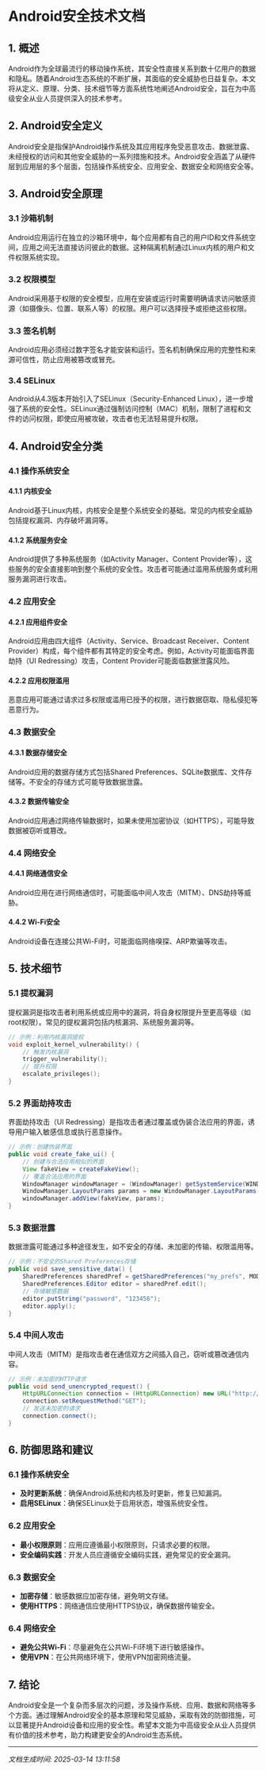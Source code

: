 # Android安全技术文档

## 1. 概述

Android作为全球最流行的移动操作系统，其安全性直接关系到数十亿用户的数据和隐私。随着Android生态系统的不断扩展，其面临的安全威胁也日益复杂。本文将从定义、原理、分类、技术细节等方面系统性地阐述Android安全，旨在为中高级安全从业人员提供深入的技术参考。

## 2. Android安全定义

Android安全是指保护Android操作系统及其应用程序免受恶意攻击、数据泄露、未经授权的访问和其他安全威胁的一系列措施和技术。Android安全涵盖了从硬件层到应用层的多个层面，包括操作系统安全、应用安全、数据安全和网络安全等。

## 3. Android安全原理

### 3.1 沙箱机制

Android应用运行在独立的沙箱环境中，每个应用都有自己的用户ID和文件系统空间，应用之间无法直接访问彼此的数据。这种隔离机制通过Linux内核的用户和文件权限系统实现。

### 3.2 权限模型

Android采用基于权限的安全模型，应用在安装或运行时需要明确请求访问敏感资源（如摄像头、位置、联系人等）的权限。用户可以选择授予或拒绝这些权限。

### 3.3 签名机制

Android应用必须经过数字签名才能安装和运行。签名机制确保应用的完整性和来源可信性，防止应用被篡改或冒充。

### 3.4 SELinux

Android从4.3版本开始引入了SELinux（Security-Enhanced Linux），进一步增强了系统的安全性。SELinux通过强制访问控制（MAC）机制，限制了进程和文件的访问权限，即使应用被攻破，攻击者也无法轻易提升权限。

## 4. Android安全分类

### 4.1 操作系统安全

#### 4.1.1 内核安全

Android基于Linux内核，内核安全是整个系统安全的基础。常见的内核安全威胁包括提权漏洞、内存破坏漏洞等。

#### 4.1.2 系统服务安全

Android提供了多种系统服务（如Activity Manager、Content Provider等），这些服务的安全直接影响到整个系统的安全性。攻击者可能通过滥用系统服务或利用服务漏洞进行攻击。

### 4.2 应用安全

#### 4.2.1 应用组件安全

Android应用由四大组件（Activity、Service、Broadcast Receiver、Content Provider）构成，每个组件都有其特定的安全考虑。例如，Activity可能面临界面劫持（UI Redressing）攻击，Content Provider可能面临数据泄露风险。

#### 4.2.2 应用权限滥用

恶意应用可能通过请求过多权限或滥用已授予的权限，进行数据窃取、隐私侵犯等恶意行为。

### 4.3 数据安全

#### 4.3.1 数据存储安全

Android应用的数据存储方式包括Shared Preferences、SQLite数据库、文件存储等。不安全的存储方式可能导致数据泄露。

#### 4.3.2 数据传输安全

Android应用通过网络传输数据时，如果未使用加密协议（如HTTPS），可能导致数据被窃听或篡改。

### 4.4 网络安全

#### 4.4.1 网络通信安全

Android应用在进行网络通信时，可能面临中间人攻击（MITM）、DNS劫持等威胁。

#### 4.4.2 Wi-Fi安全

Android设备在连接公共Wi-Fi时，可能面临网络嗅探、ARP欺骗等攻击。

## 5. 技术细节

### 5.1 提权漏洞

提权漏洞是指攻击者利用系统或应用中的漏洞，将自身权限提升至更高等级（如root权限）。常见的提权漏洞包括内核漏洞、系统服务漏洞等。

```c
// 示例：利用内核漏洞提权
void exploit_kernel_vulnerability() {
    // 触发内核漏洞
    trigger_vulnerability();
    // 提升权限
    escalate_privileges();
}
```

### 5.2 界面劫持攻击

界面劫持攻击（UI Redressing）是指攻击者通过覆盖或伪装合法应用的界面，诱导用户输入敏感信息或执行恶意操作。

```java
// 示例：创建伪装界面
public void create_fake_ui() {
    // 创建与合法应用相似的界面
    View fakeView = createFakeView();
    // 覆盖合法应用的界面
    WindowManager windowManager = (WindowManager) getSystemService(WINDOW_SERVICE);
    WindowManager.LayoutParams params = new WindowManager.LayoutParams();
    windowManager.addView(fakeView, params);
}
```

### 5.3 数据泄露

数据泄露可能通过多种途径发生，如不安全的存储、未加密的传输、权限滥用等。

```java
// 示例：不安全的Shared Preferences存储
public void save_sensitive_data() {
    SharedPreferences sharedPref = getSharedPreferences("my_prefs", MODE_PRIVATE);
    SharedPreferences.Editor editor = sharedPref.edit();
    // 存储敏感数据
    editor.putString("password", "123456");
    editor.apply();
}
```

### 5.4 中间人攻击

中间人攻击（MITM）是指攻击者在通信双方之间插入自己，窃听或篡改通信内容。

```java
// 示例：未加密的HTTP请求
public void send_unencrypted_request() {
    HttpURLConnection connection = (HttpURLConnection) new URL("http://example.com").openConnection();
    connection.setRequestMethod("GET");
    // 发送未加密的请求
    connection.connect();
}
```

## 6. 防御思路和建议

### 6.1 操作系统安全

- **及时更新系统**：确保Android系统和内核及时更新，修复已知漏洞。
- **启用SELinux**：确保SELinux处于启用状态，增强系统安全性。

### 6.2 应用安全

- **最小权限原则**：应用应遵循最小权限原则，只请求必要的权限。
- **安全编码实践**：开发人员应遵循安全编码实践，避免常见的安全漏洞。

### 6.3 数据安全

- **加密存储**：敏感数据应加密存储，避免明文存储。
- **使用HTTPS**：网络通信应使用HTTPS协议，确保数据传输安全。

### 6.4 网络安全

- **避免公共Wi-Fi**：尽量避免在公共Wi-Fi环境下进行敏感操作。
- **使用VPN**：在公共网络环境下，使用VPN加密网络流量。

## 7. 结论

Android安全是一个复杂而多层次的问题，涉及操作系统、应用、数据和网络等多个方面。通过理解Android安全的基本原理和常见威胁，采取有效的防御措施，可以显著提升Android设备和应用的安全性。希望本文能为中高级安全从业人员提供有价值的技术参考，助力构建更安全的Android生态系统。

---

*文档生成时间: 2025-03-14 13:11:58*
